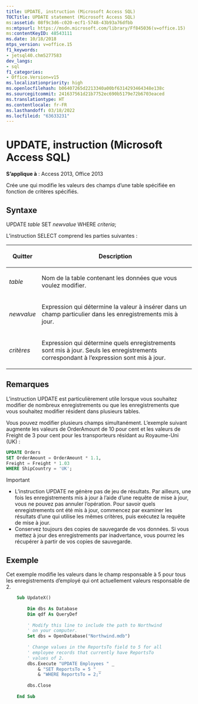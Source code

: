 ```yaml
---
title: UPDATE, instruction (Microsoft Access SQL)
TOCTitle: UPDATE statement (Microsoft Access SQL)
ms:assetid: 08f9c3d6-c020-ecf1-5748-43b93a76dfbb
ms:mtpsurl: https://msdn.microsoft.com/library/Ff845036(v=office.15)
ms:contentKeyID: 48543111
ms.date: 10/18/2018
mtps_version: v=office.15
f1_keywords:
- jetsql40.chm5277583
dev_langs:
- sql
f1_categories:
- Office.Version=v15
ms.localizationpriority: high
ms.openlocfilehash: b06407265d2213340a00bf6314293464348e138c
ms.sourcegitcommit: 241637561d21b7752ec690b5179e72b6703eaced
ms.translationtype: HT
ms.contentlocale: fr-FR
ms.lasthandoff: 03/18/2022
ms.locfileid: "63633231"
---
```

# <a name="update-statement-microsoft-access-sql"></a>UPDATE, instruction (Microsoft Access SQL)

**S’applique à** : Access 2013, Office 2013

Crée une  qui modifie les valeurs des champs d’une table spécifiée en fonction de critères spécifiés.

## <a name="syntax"></a>Syntaxe

UPDATE *table* SET *newvalue* WHERE *criteria*;

L’instruction SELECT comprend les parties suivantes :

<table>
<colgroup>
<col />
<col />
</colgroup>
<thead>
<tr class="header">
<th><p>Quitter</p></th>
<th><p>Description</p></th>
</tr>
</thead>
<tbody>
<tr class="odd">
<td><p><em>table</em></p></td>
<td><p>Nom de la table contenant les données que vous voulez modifier.</p></td>
</tr>
<tr class="even">
<td><p><em>newvalue</em></p></td>
<td><p>Expression qui détermine la valeur à insérer dans un champ particulier dans les enregistrements mis à jour.</p></td>
</tr>
<tr class="odd">
<td><p><em>critères</em></p></td>
<td><p>Expression qui détermine quels enregistrements sont mis à jour. Seuls les enregistrements correspondant à l’expression sont mis à jour.</p></td>
</tr>
</tbody>
</table>


## <a name="remarks"></a>Remarques

L’instruction UPDATE est particulièrement utile lorsque vous souhaitez modifier de nombreux enregistrements ou que les enregistrements que vous souhaitez modifier résident dans plusieurs tables.

Vous pouvez modifier plusieurs champs simultanément. L’exemple suivant augmente les valeurs de OrderAmount de 10 pour cent et les valeurs de Freight de 3 pour cent pour les transporteurs résidant au Royaume-Uni (UK) :

```sql
UPDATE Orders 
SET OrderAmount = OrderAmount * 1.1, 
Freight = Freight * 1.03 
WHERE ShipCountry = 'UK';
```


> [!IMPORTANT]
- L’instruction UPDATE ne génère pas de jeu de résultats. Par ailleurs, une fois les enregistrements mis à jour à l’aide d’une requête de mise à jour, vous ne pouvez pas annuler l’opération. Pour savoir quels enregistrements ont été mis à jour, commencez par examiner les résultats d’une  qui utilise les mêmes critères, puis exécutez la requête de mise à jour.
- Conservez toujours des copies de sauvegarde de vos données. Si vous mettez à jour des enregistrements par inadvertance, vous pourrez les récupérer à partir de vos copies de sauvegarde.



## <a name="example"></a>Exemple

Cet exemple modifie les valeurs dans le champ responsable à 5 pour tous les enregistrements d’employé qui ont actuellement valeurs responsable de 2.

```vb
    Sub UpdateX() 
     
        Dim dbs As Database 
        Dim qdf As QueryDef 
     
        ' Modify this line to include the path to Northwind 
        ' on your computer. 
        Set dbs = OpenDatabase("Northwind.mdb") 
         
        ' Change values in the ReportsTo field to 5 for all  
        ' employee records that currently have ReportsTo  
        ' values of 2. 
        dbs.Execute "UPDATE Employees " _ 
            & "SET ReportsTo = 5 " _ 
            & "WHERE ReportsTo = 2;" 
             
        dbs.Close 
     
    End Sub
```
